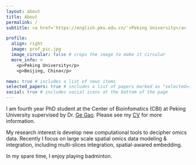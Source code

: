 ```yaml
---
layout: about
title: About
permalink: /
subtitle: <a href='https://english.pku.edu.cn/'>Peking University</a>

profile:
  align: right
  image: prof_pic.jpg
  image_circular: false # crops the image to make it circular
  more_info: >
    <p>Peking University</p>
    <p>Beijing, China</p>

news: true # includes a list of news items
selected_papers: true # includes a list of papers marked as "selected={true}"
social: true # includes social icons at the bottom of the page
---
```


I am fourth year PhD student at the Center of Bioinfomatics (CBI) at Peking University supervised by Dr. [Ge Gao](https://www.gao-lab.org/index.php/people-gegao-2/). Please see my [CV](https://xiachenrui.github.io/assets/pdf/XiaCR-CV-2025.pdf) for more information.

My research interest is develop new computational tools to decipher omics data. Recently I focus on large scale spatial omics data modeling & integration, including multi-slices integration, spatial-awared embedding.

In my spare time, I enjoy playing badminton.